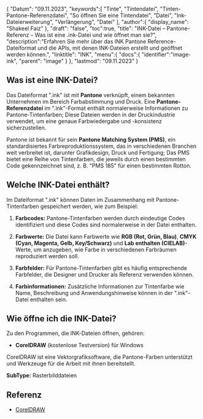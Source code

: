 {
"Datum": "09.11.2023",
   "keywords":[
"Tinte",
"Tintendatei",
"Tinten-Pantone-Referenzdatei",
"So öffnen Sie eine Tintendatei",
"Datei",
"Ink-Dateierweiterung",
"Verlängerung",
"Datei"
],
   "author":{
"display_name": "Shakeel Faiz"
},
"draft": "false",
"toc":true,
"title": "INK-Datei – Pantone-Referenz – Was ist eine .ink-Datei und wie öffnet man sie?",
   "description":"Erfahren Sie mehr über das INK Pantone Reference-Dateiformat und die APIs, mit denen INK-Dateien erstellt und geöffnet werden können.",
"linktitle": "INK",
   "menu":{
      "docs":{
         "identifier":"image-ink",
"parent": "image"
}
},
"lastmod": "09.11.2023"
}

## Was ist eine INK-Datei?

Das Dateiformat ".ink" ist mit **Pantone** verknüpft, einem bekannten Unternehmen im Bereich Farbabstimmung und Druck. Eine **Pantone-Referenzdatei** im ".ink"-Format enthält normalerweise Informationen zu Pantone-Tintenfarben; Diese Dateien werden in der Druckindustrie verwendet, um eine genaue Farbwiedergabe und -konsistenz sicherzustellen.

Pantone ist bekannt für sein **Pantone Matching System (PMS)**, ein standardisiertes Farbreproduktionssystem, das in verschiedenen Branchen weit verbreitet ist, darunter Grafikdesign, Druck und Fertigung; Das PMS bietet eine Reihe von Tintenfarben, die jeweils durch einen bestimmten Code gekennzeichnet sind, z. B. "PMS 185" für einen bestimmten Rotton.

## Welche INK-Datei enthält?

Im Dateiformat ".ink" können Daten im Zusammenhang mit Pantone-Tintenfarben gespeichert werden, wie zum Beispiel:

1. **Farbcodes:** Pantone-Tintenfarben werden durch eindeutige Codes identifiziert und diese Codes sind normalerweise in der Datei enthalten.
    



2. **Farbwerte:** Die Datei kann Farbwerte wie **RGB (Rot, Grün, Blau)**, **CMYK (Cyan, Magenta, Gelb, Key/Schwarz)** und **Lab enthalten (CIELAB)**-Werte, um anzugeben, wie Farbe in verschiedenen Farbräumen reproduziert werden soll.
    



3. **Farbfelder:** Für Pantone-Tintenfarben gibt es häufig entsprechende Farbfelder, die Designer und Drucker als Referenz verwenden können.
    



4. **Farbinformationen:** Zusätzliche Informationen zur Tintenfarbe wie Name, Beschreibung und Anwendungshinweise können in der ".ink"-Datei enthalten sein.

## Wie öffne ich die INK-Datei?

Zu den Programmen, die INK-Dateien öffnen, gehören:

- **CorelDRAW** (kostenlose Testversion) für Windows

CorelDRAW ist eine Vektorgrafiksoftware, die Pantone-Farben unterstützt und Werkzeuge für die Arbeit mit ihnen bereitstellt.

**SubType:** Rasterbilddateien

## Referenz
* [CorelDRAW](https://en.wikipedia.org/wiki/CorelDRAW)

